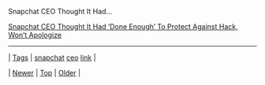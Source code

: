 <!--
title: Snapchat CEO Thought It Had &lsquo;Done Enough&rsquo; To Protect Against Hack, Won&rsquo;t Apologize
date: 2020-06-28T15:27:00.221Z
tags: snapchat, ceo, link
-->


Snapchat CEO Thought It Had...

[Snapchat CEO Thought It Had ‘Done Enough’ To Protect Against Hack, Won’t Apologize](http://news.yahoo.com/snapchat-ceo-thought-had-done-enough-protect-against-155521500.html)

<!--BOTTOM-POST-NAVIGATION-->
---

| [Tags](tags.md) | [snapchat](tag-snapchat.md) [ceo](tag-ceo.md) [link](tag-link.md) |

| [Newer](72088012830.md) | [Top](index.md) | [Older](72095330250.md) |